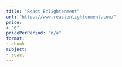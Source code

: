 ```yaml
---
title: "React Enlightenment"
url: "https://www.reactenlightenment.com/"
price: 
- "0"
pricePerPeriod: "n/a"
format: 
- ebook
subject: 
- react
---
```

